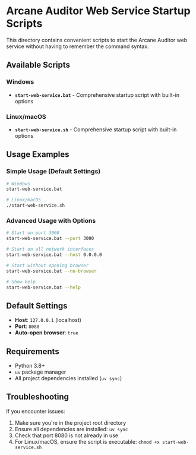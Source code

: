 # Arcane Auditor Web Service Startup Scripts

This directory contains convenient scripts to start the Arcane Auditor web service without having to remember the command syntax.

## Available Scripts

### Windows
- **`start-web-service.bat`** - Comprehensive startup script with built-in options

### Linux/macOS
- **`start-web-service.sh`** - Comprehensive startup script with built-in options

## Usage Examples

### Simple Usage (Default Settings)
```bash
# Windows
start-web-service.bat

# Linux/macOS
./start-web-service.sh
```

### Advanced Usage with Options
```bash
# Start on port 3000
start-web-service.bat --port 3000

# Start on all network interfaces
start-web-service.bat --host 0.0.0.0

# Start without opening browser
start-web-service.bat --no-browser

# Show help
start-web-service.bat --help
```

## Default Settings

- **Host**: `127.0.0.1` (localhost)
- **Port**: `8080`
- **Auto-open browser**: `true`

## Requirements

- Python 3.8+
- `uv` package manager
- All project dependencies installed (`uv sync`)

## Troubleshooting

If you encounter issues:

1. Make sure you're in the project root directory
2. Ensure all dependencies are installed: `uv sync`
3. Check that port 8080 is not already in use
4. For Linux/macOS, ensure the script is executable: `chmod +x start-web-service.sh`
